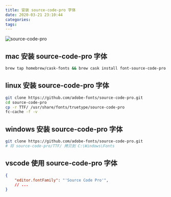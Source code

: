```yaml
---
title: 安装 source-code-pro 字体
date: 2020-03-21 23:10:44
categories:
tags:
---
```


![source-code-pro](/imgs/source-code-pro/source-code-pro.png)

## mac 安装 source-code-pro 字体

```bash
brew tap homebrew/cask-fonts && brew cask install font-source-code-pro
```

## linux 安装 source-code-pro 字体

```bash
git clone https://github.com/adobe-fonts/source-code-pro.git
cd source-code-pro
cp -r TTF/ /usr/share/fonts/truetype/source-code-pro
fc-cache -f -v
```

## windows 安装 source-code-pro 字体

```bash
git clone https://github.com/adobe-fonts/source-code-pro.git
# 将 source-code-pro/TTF/ 拷贝到 C:\Windows\Fonts
```

## vscode 使用 source-code-pro 字体

```json
{
    "editor.fontFamily": "'Source Code Pro'",
    // ...
}
```

